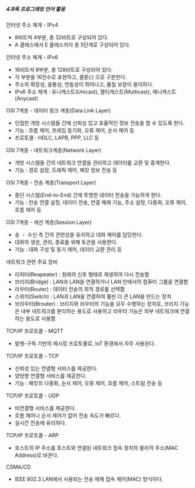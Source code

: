 ##### 4과목 프로그래밍 언어 활용

인터넷 주소 체계 - IPv4

- 8비트씩 4부분, 총 32비트로 구성되어 있다.
- A 클래스에서 E 클래스까지 총 5단계로 구성되어 있다.

인터넷 주소 체계 - IPv6

- 16비트씩 8부분, 총 128비트로 구성되어 있다.
- 각 부분을 16진수로 표현하고, 콜론(:) 으로 구분한다.
- 주소의 확장성, 융통성, 연동성이 뛰어나고, 품질 보장이 용이하다.
- IPv6 주소 체계 : 유니캐스트(Unicast), 멀티캐스트(Multicast), 애니캐스트(Anycast)

OSI 7계층 - 데이터 링크 계층(Data Link Layer)

- 인접한 개방 시스템들 간에 신뢰성 있고 효율적인 정보 전송을 할 수 있도록 한다.
- 기능 : 흐름 제어, 프레임 동기화, 오류 제어, 순서 제어 등
- 프로토콜 : HDLC, LAPB, PPP, LLC 등

OSI 7계층 - 네트워크계층(Network Layer)

- 개방 시스템들 간의 네트워크 연결을 관리하고 데이터를 교환 및 중계한다.
- 기능 : 경로 설정, 트래픽 제어, 패킷 정보 전송 등

OSI 7계층 - 전송 계층(Transport Layer)

- 종단 시스템(End-to-End) 간에 투명한 데이터 전송을 가능하게 한다.
- 기능 : 전송 연결 설정, 데이터 전송, 연결 해제 기능, 주소 설정, 다중화, 오류 제어, 흐름 제어 등

OSI 7계층 - 세션 계층(Session Layer)

- 송 ・ 수신 측 간의 관련성을 유지하고 대화 제어를 담당한다.
- 대화의 생성, 관리, 종료를 위해 토큰을 사용한다.
- 기능 : 대화 구성 및 동기 제어, 데이터 교환 관리 등

네트워크 관련 주요 장비

- 리피터(Reapeater) : 원래의 신호 형태로 재생하여 다시 전송함
- 브리지(Bridge) :  LAN과 LAN을 연결하거나 LAN 안에서의 컴퓨터 그룹을 연결함
- 라우터(Router) : 데이터 전송의 최적 경로를 선택함
- 스위치(Switch) : LAN과 LAN을 연결하여 훨씬 더 큰 LAN을 만드는 장치
- 브라우터(Brouter) : 브리지와 라우터의 기능을 모두 수행하는 장치로, 브리지 기능은 내부 네트워크를 분리하는 용도로 사용하고 라우터 기능은 외부 네트워크에 연결하는 용도로 사용함

TCP/IP 프로토콜 - MQTT

- 발행-구독 기반의 메시징 프로토콜로, IoT 환경에서 자주 사용된다.

TCP/IP 프로토콜 - TCP

- 신뢰성 있는 연결형 서비스를 제공한다.
- 양방향 연결형 서비스를 제공한다.
- 기능 : 패킷의 다중화, 순서 제어, 오류 제어, 흐름 제어, 스트림 전송 등

TCP/IP 프로토콜 - UDP

- 비연결형 서비스를 제공한다.
- 흐름 제어나 순서 제어가 없어 전송 속도가 빠르다.
- 실시간 전송에 유리하다.

TCP/IP 프로토콜 - ARP

- 호스트의 IP 주소를 호스트와 연결된 네트워크 접속 장치의 물리적 주소(MAC Address)로 바꾼다.

CSMA/CD

- IEEE 802.3 LAN에서 사용되는 전송 매체 접속 제어(MAC) 방식이다.
